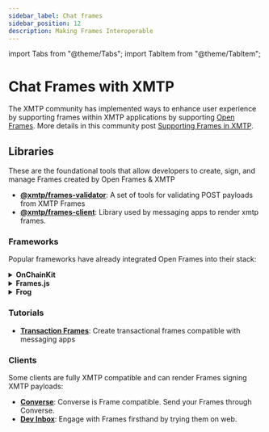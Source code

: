 ```yaml
---
sidebar_label: Chat frames
sidebar_position: 12
description: Making Frames Interoperable
---
```


import Tabs from "@theme/Tabs";
import TabItem from "@theme/TabItem";

# Chat Frames with XMTP

The XMTP community has implemented ways to enhance user experience by supporting frames within XMTP applications by supporting [Open Frames](https://www.openframes.xyz). More details in this community post [Supporting Frames in XMTP](https://community.xmtp.org/t/supporting-frames-in-xmtp/535).

## Libraries

These are the foundational tools that allow developers to create, sign, and manage Frames created by Open Frames & XMTP

- [**@xmtp/frames-validator**](https://github.com/xmtp/xmtp-node-js-tools/blob/main/packages/frames-validator/): A set of tools for validating POST payloads from XMTP Frames
- [**@xmtp/frames-client**](https://github.com/xmtp/xmtp-web/tree/main/packages/frames-client): Library used by messaging apps to render xmtp frames.

### Frameworks

Popular frameworks have already integrated Open Frames into their stack:

<details><summary><b>OnChainKit</b></summary>

Discover how OnchainKit seamlessly incorporates XMTP payloads

**Metadata:**

```jsx
const frameMetadata = getFrameMetadata({
  /**
   * Frame metadata like Image, Buttons, Input, etc.
   */
  isOpenFrame: true,
  accepts: { xmtp: "vNext" },
});

export const metadata: Metadata = {
  /**
   * ...other metadata
   */
  other: {
    ...frameMetadata,
  },
};
```

**Validate incoming messages**

```jsx
import {
  isXmtpFrameRequest,
  getXmtpFrameMessage,
} from "@coinbase/onchainkit/xmtp";
/* ... */
async function getResponse(req: any): Promise<NextResponse> {
  const body: FrameRequest = await req.json();
  if (isXmtpFrameRequest(body)) {
    const { isValid, message } = await getXmtpFrameMessage(body);
    // ... do something with the message if isValid is true
    if (isValid) {
      const { verifiedWalletAddress } = message;
      // ... do something with the verifiedWalletAddress
    }
  } else {
    // ...
  }
}
```

- [OnChainKit](https://onchainkit.xyz/xmtp/introduction): Official OnchainKit documentation.
- [Quickstart](https://github.com/daria-github/a-frame-in-100-lines/): Onchainkit quickstart that integrates XMTP.

</details>

<details><summary><b>Frames.js</b></summary>

Learn more about the integration of XMTP payloads within FrameJS

**Metadata**

```jsx
const acceptedProtocols: ClientProtocolId[] = [
  {
    id: "xmtp",
    version: "vNext",
  },
  {
    id: "farcaster",
    version: "vNext",
  },
];
```

**Validate incoming messages**:

```jsx
import { getXmtpFrameMessage, isXmtpFrameActionPayload } from "frames.js/xmtp";

let fid: number | undefined;
let walletAddress: string | undefined;

if (isXmtpFrameActionPayload(previousFrame.postBody)) {
  const frameMessage = await getXmtpFrameMessage(previousFrame.postBody);
  const { verifiedWalletAddress } = frameMessage;
  // Do something with xmtp wallet address
} else {
  // Do something else
}
```

- [Frames.js](https://framesjs.org/reference/js/xmtp): Official Framesjs Documentation.
- [Quickstart](https://github.com/framesjs/frames.js/tree/main/templates/next-starter-with-examples/): Frames.js example that integrates XMTP.

</details>

<details><summary><b>Frog</b></summary>

**Metadata**

To build a Frame with XMTP, you must first add XMTP metadata. This is done following the specifications of [OpenFrames](https://www.openframes.xyz).

```jsx
const addMetaTags = (client: string, version?: string) => {
  // Follow the OpenFrames meta tags spec
  return {
    unstable_metaTags: [
      { property: `of:accepts`, content: version || "vNext" },
      { property: `of:accepts:${client}`, content: version || "vNext" },
    ],
  };
};

export const app = new Frog(addMetaTags("xmtp"));
```

**Validate incoming messages**:

Install the `@xmtp/frames-validator` package to validate incoming messages.

```bash
npm install @xmtp/frames-validator
```

Add the middleware to validate incoming messages.

```jsx
import { validateFramesPost } from "@xmtp/frames-validator";

const xmtpSupport = async (c: Context, next: Next) => {
  // Check if the request is a POST and relevant for XMTP processing
  if (c.req.method === "POST") {
    const requestBody = (await c.req.json().catch(() => {})) || {};
    if (requestBody?.clientProtocol?.includes("xmtp")) {
      c.set("client", "xmtp");
      const { verifiedWalletAddress } = await validateFramesPost(requestBody);
      c.set("verifiedWalletAddress", verifiedWalletAddress);
    } else {
      // Add farcaster check
      c.set("client", "farcaster");
    }
  }
  await next();
};

app.use(xmtpSupport);
```

**Access verified wallet address**:

```jsx
app.frame("/", (c) => {
  /* Get Frame variables */
  const { buttonValue, inputText, status } = c;

  // XMTP verified address
  const { verifiedWalletAddress } = c?.var || {};

  /* return */
});
```

- [Frog](https://frog.fm/concepts/middleware#xmtp-frames-middleware): XMTP Frog official middleware
- [Quickstart](https://github.com/fabriguespe/frog-starter): Frog open frame XMTP quickstart

</details>

### Tutorials

- [**Transaction Frames**](/docs/tutorials/transaction-frames.md): Create transactional frames compatible with messaging apps

### Clients

Some clients are fully XMTP compatible and can render Frames signing XMTP payloads:

- [**Converse**](https://converse.xyz): Converse is Frame compatible. Send your Frames through Converse.
- [**Dev Inbox**](https://github.com/xmtp/dev-inbox/): Engage with Frames firsthand by trying them on web.
